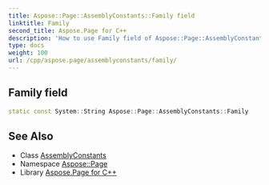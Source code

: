 ```yaml
---
title: Aspose::Page::AssemblyConstants::Family field
linktitle: Family
second_title: Aspose.Page for C++
description: 'How to use Family field of Aspose::Page::AssemblyConstants class in C++.'
type: docs
weight: 100
url: /cpp/aspose.page/assemblyconstants/family/
---
```

## Family field




```cpp
static const System::String Aspose::Page::AssemblyConstants::Family
```

## See Also

* Class [AssemblyConstants](../)
* Namespace [Aspose::Page](../../)
* Library [Aspose.Page for C++](../../../)
